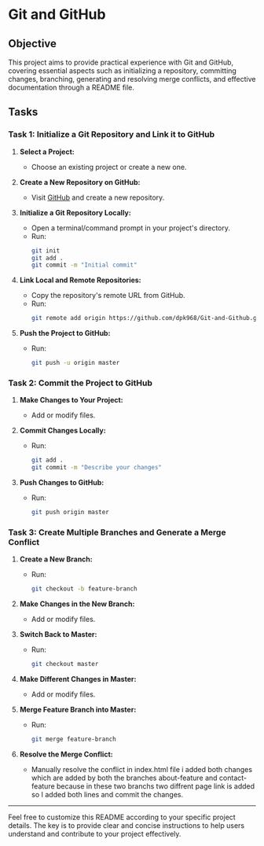 # Git and GitHub

## Objective
This project aims to provide practical experience with Git and GitHub, covering essential aspects such as initializing a repository, committing changes, branching, generating and resolving merge conflicts, and effective documentation through a README file.

## Tasks

### Task 1: Initialize a Git Repository and Link it to GitHub

1. **Select a Project:**
   - Choose an existing project or create a new one.

2. **Create a New Repository on GitHub:**
   - Visit [GitHub](https://github.com/) and create a new repository.

3. **Initialize a Git Repository Locally:**
   - Open a terminal/command prompt in your project's directory.
   - Run:
     ```bash
     git init
     git add .
     git commit -m "Initial commit"
     ```

4. **Link Local and Remote Repositories:**
   - Copy the repository's remote URL from GitHub.
   - Run:
     ```bash
     git remote add origin https://github.com/dpk968/Git-and-Github.git
     ```

5. **Push the Project to GitHub:**
   - Run:
     ```bash
     git push -u origin master
     ```

### Task 2: Commit the Project to GitHub

1. **Make Changes to Your Project:**
   - Add or modify files.

2. **Commit Changes Locally:**
   - Run:
     ```bash
     git add .
     git commit -m "Describe your changes"
     ```

3. **Push Changes to GitHub:**
   - Run:
     ```bash
     git push origin master
     ```

### Task 3: Create Multiple Branches and Generate a Merge Conflict

1. **Create a New Branch:**
   - Run:
     ```bash
     git checkout -b feature-branch
     ```

2. **Make Changes in the New Branch:**
   - Add or modify files.

3. **Switch Back to Master:**
   - Run:
     ```bash
     git checkout master
     ```

4. **Make Different Changes in Master:**
   - Add or modify files.

5. **Merge Feature Branch into Master:**
   - Run:
     ```bash
     git merge feature-branch
     ```

6. **Resolve the Merge Conflict:**
   - Manually resolve the conflict in index.html file i added both changes which are added by both the branches about-feature and contact-feature because in these two branchs two diffrent page link is added so I added both lines and commit the changes.
---

Feel free to customize this README according to your specific project details. The key is to provide clear and concise instructions to help users understand and contribute to your project effectively.
